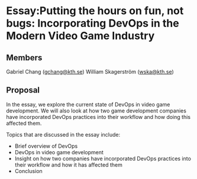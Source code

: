 # Essay:Putting the hours on fun, not bugs: Incorporating DevOps in the Modern Video Game Industry

## Members
Gabriel Chang (gchang@kth.se)
William Skagerström (wska@kth.se)

## Proposal
In the essay, we explore the current state of DevOps in video game development. We will also look at how two game development companies have incorporated DevOps practices into their workflow and how doing this affected them.

Topics that are discussed in the essay include:
* Brief overview of DevOps
* DevOps in video game development
* Insight on how two companies have incorporated DevOps practices into their workflow and how it has affected them
* Conclusion 
